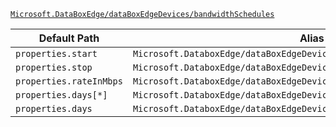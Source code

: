 [`Microsoft.DataBoxEdge/dataBoxEdgeDevices/bandwidthSchedules`](https://docs.microsoft.com/en-us/azure/templates/microsoft.databoxedge/databoxedgedevices/bandwidthschedules)

| Default Path | Alias |
|---|---|
| `properties.start` | `Microsoft.DataboxEdge/dataBoxEdgeDevices/bandwidthSchedules/start` |
| `properties.stop` | `Microsoft.DataboxEdge/dataBoxEdgeDevices/bandwidthSchedules/stop` |
| `properties.rateInMbps` | `Microsoft.DataboxEdge/dataBoxEdgeDevices/bandwidthSchedules/rateInMbps` |
| `properties.days[*]` | `Microsoft.DataboxEdge/dataBoxEdgeDevices/bandwidthSchedules/days[*]` |
| `properties.days` | `Microsoft.DataboxEdge/dataBoxEdgeDevices/bandwidthSchedules/days` |

